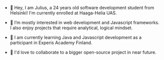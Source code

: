 - 👋 Hey, I am Julius, a 24 years old software development student from Helsinki! I'm currently enrolled at Haaga-Helia UAS.

- 👀 I’m mostly interested in web development and Javascript frameworks. I also enjoy projects that require analytical, logical mindset. 

- 🌱 I am currently learning Java and Javascript development as a participant in Experis Academy Finland.

- 💞️ I'd love to collaborate to a bigger open-source project in near future.

